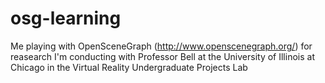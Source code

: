 osg-learning
============

Me playing with OpenSceneGraph (http://www.openscenegraph.org/) for reasearch I'm conducting with Professor Bell at the University of Illinois at Chicago in the Virtual Reality Undergraduate Projects Lab
